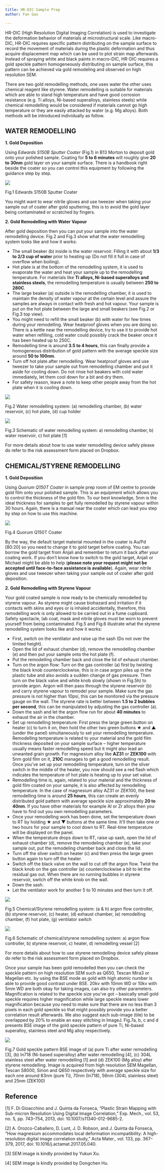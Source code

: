 ```yaml
---
title: HR-DIC Sample Prep
author: Fan Gao

---
```


HR-DIC (High Resolution Digital Imaging Correlation) is used to investigate the deformation behavior of materials at microstructural scale. Like macro-DIC, HR-DIC requires specific pattern distributing on the sample surface to record the movement of materials during the plastic deformation and thus acquire displacement map which can be used to plot strain map afterwards. Instead of spraying white and black paints in macro-DIC, HR-DIC requires a gold speckle pattern homogeneously distributing on sample surface, this pattern can be achieved via gold remodeling and observed on high resolution SEM.

There are two gold remodelling methods, one uses water the other uses chemical reagent like styrene. Water remodelling is suitable for materials which are able to stand high temperature and have good corrosion resistance (e.g. Ti alloys, Ni-based superalloys, stainless steels) while chemical remodelling would be considered if materials cannot go high temperature or they are easily attacked by water (e.g. Mg alloys). Both methods will be introduced individually as follow.

## WATER REMODELLING

**1. Gold Deposition**

Using *Edwards S150B Sputter Coater* (Fig.1) in B13 Morton to deposit gold onto your polished sample. Coating for **5 to 6 minutes** will roughly give **20 to 30nm** gold layer on your sample surface. There is a handbook right beside the coater so you can control this equipment by following the guidance step by step.

![](/wiki/assets/images/posts/B13coater.jpeg)

Fig.1 Edwards S150B Sputter Coater



You might want to wear nitrile gloves and use tweezer when taking your sample out of coater after gold sputtering, this is to avoid the gold layer being contaminated or scratched by fingers.

**2. Gold Remodelling with Water Vapour**

After gold deposition then you can put your sample into the water remodelling device. Fig.2 and Fig.3 show what the water remodelling system looks like and how it works:
- The small beaker (b) inside is the water reservoir. Filling it with about **1/3 to 2/3 cup of water** prior to heating up (Do not fill it full in case of overflow when boiling).
- Hot plate is at the bottom of the remodelling system, it is used to evaporate the water and heat your sample up to the remodelling temperature. For materials like **Ti alloys, Ni-based superalloys and stainless steels**, the remodelling temperature is usually between **250 to 280C**.
- The large beaker (a) outside is the remodelling chamber, it is used to maintain the density of water vapour at the certain level and assure the samples are always in contact with fresh and hot vapour. Your sample is put on the hot plate between the large and small beakers (see Fig.2 or Fig.3 top view).
- You might need to refill the small beaker (b) with water for few times during your remodelling. Wear heatproof gloves when you are doing so. There is a kettle near the remodelling device, try to use it to provide hot water when refilling, cold water could possibly crack the beaker once it has been heated up to 250C.
- Remodelling time is around **3.5 to 4 hours**, this can finally provide a homogeneous distribution of gold pattern with the average speckle size around **50 to 100nm**.
- Turn off hot plate after remodelling. Wear heatproof gloves and use tweezer to take your sample out from remodelling chamber and put it aside for cooling down. Do not rinse hot beakers with cold water immediately, let them cool down for a bit and dry them.
- For safety reason, leave a note to keep other people away from the hot plate when it is cooling down.

![](/wiki/assets/images/posts/waterremodelling.png)

Fig.2 Water remodelling system: (a) remodelling chamber, (b) water reservoir, (c) hot plate, (d) cup holder

![](/wiki/assets/images/posts/schematicofwaterremodelling.png)

Fig.3 Schematic of water remodelling system: a) remodelling chamber, b) water reservoir, c) hot plate [1]



For more details about how to use water remodelling device safely please do refer to the risk assessment form placed on Dropbox.

## CHEMICAL/STYRENE REMODELLING

**1. Gold Deposition**

Using *Quorum Q150T Coater* in sample prep room of EM centre to provide gold film onto your polished sample. This is an equipment which allows you to control the thickness of the gold film. To our best knowledge, 5nm is the ideal thickness for samples to get fully remodelled by styrene vapour within 30 hours. Again, there is a manual near the coater which can lead you step by step on how to use this machine.

![](/wiki/assets/images/posts/EMCcoater.jpeg)

Fig.4 Quorum Q150T Coater



By the way, the default target material mounted in the coater is Au/Pd [80:20] so you need to change it to gold target before coating. You can borrow the gold target from Anjali and remember to return it back after your coating work. If you don’t know how to switch to the gold target, Anjali or Michael might be able to help (**please note your request might not be accepted until face-to-face assistance is available**).
Again, wear nitrile gloves and use tweezer when taking your sample out of coater after gold deposition.

**2. Gold Remodelling with Styrene Vapour**

Your gold coated sample is now ready to be chemically remodelled by styrene vapour. As styrene might cause biohazard and irritation if it contacts with skins and eyes or is inhaled accidentally, therefore, this remodelling work is only allowed to be carried out in a fume cupboard. Safety spectacle, lab coat, mask and nitrile gloves must be worn to prevent yourself from being contaminated. Fig.5 and Fig.6 illustrate what the styrene remodelling system looks like and how it works:
- First, switch on the ventilator and raise up the sash (Do not over the limited height).
- Open the lid of exhaust chamber (d), remove the remodelling chamber (e) and then put your sample onto the hot plate (f).
- Put the remodelling chamber back and close the lid of exhaust chamber.
- Turn on the argon flow: Turn on the gas controller (a) first by twisting the black knob counterclockwise, this is in case argon piles up in the plastic tube and also avoids a sudden change of gas pressure. Then turn on the black valve and white knob slowly (shown in Fig.5h) to provide argon. Argon will then pass through the styrene reservoir (b) and carry styrene vapour to remodel your sample. Make sure the gas pressure is not higher than 10psi, this can be monitored via the pressure gauge on the wall. The styrene rate is better between **1.5 to 2 bubbles per second**, this can be manipulated by adjusting the gas controller (a).
- Down the sash and let the argon flow run for about **40 minutes** to exhaust the air in the chamber.
- Set up remodelling temperature: First press the large green button on heater (c) to turn it on, then hold the other two green buttons ★ and ▲ (under the panel) simultaneously to set your remodelling temperature. Remodelling temperature is related to your material and the gold film thickness deposited on your sample surface – higher temperature usually means faster remodelling speed but it might also lead an unwanted grain growth. For magnesium alloy like **AZ31** or **ZEK100** with 5nm gold film on it, **210C** manages to get a good remodelling result. Once you’ve set up your remodelling temperature, turn on the sliver switch in the middle of the heater, you now should see a red flash which indicates the temperature of hot plate is heating up to your set value.
- Remodelling time is, again, related to your material and the thickness of gold film coated on your sample, it is also affected by remodelling temperature. In the case of magnesium alloy AZ31 or ZEK100, the best remodelling time is around **25 hours**, this can create an evenly distributed gold pattern with average speckle size approximately **20 to 40nm**. If you have other materials for example Al or Zr alloys then you have to find out you own remodelling parameters.
- Once your remodelling work has been done, set the temperature down to RT by holding ★ and ▼ buttons at the same time. It’ll then take one or two hours for your sample to cool down to RT. Real-time temperature will be displayed on the panel.
-	When the temperature drops down to RT, raise up sash, open the lid of exhaust chamber (d), remove the remodeling chamber (e), take your sample out, put the remodeling chamber back and close the lid.
-	Turn off the sliver switch on heater (c) and then press the large green button again to turn off the heater.
-	Switch off the black valve on the wall to cut off the argon flow. Twist the black knob on the gas controller (a) counterclockwise a bit to let the residual gas out. When there are no running bubbles in styrene reservoir, switch off the white knob on the wall.
-	Down the sash.
-	Let the ventilator work for another 5 to 10 minutes and then turn it off.

![](/wiki/assets/images/posts/styreneremodelling.png)

Fig.5 Chemical/Styrene remodelling system: (a & h) argon flow controller, (b) styrene reservoir, (c) heater, (d) exhaust chamber, (e) remodelling chamber, (f) hot plate, (g) ventilator switch

![](/wiki/assets/images/posts/schematicofstyreneremodelling.png)

Fig.6 Schematic of chemical/styrene remodelling system: a) argon flow controller, b) styrene reservoir, c) heater, d) remodelling vessel [2]



For more details about how to use styrene remodelling device safely please do refer to the risk assessment form placed on Dropbox.



Once your sample has been gold remodelled then you can check the speckle pattern on high resolution SEM such as Q650, Tescan Mira3 or Magellan etc. by using the BSE mode as gold with high atomic number is able to provide good contrast under BSE. 20kv with 10mm WD or 10kv with 5mm WD are both okay for taking images, can also try other parameters. Magnification is related to the speckle size you’ve got – basically small gold speckle requires higher magnification while large speckle means lower magnification because you need to make sure that there are no less than 3 pixels in each gold speckle so that might possibly provide you a better correlation result afterwards. We also suggest each sub-image (tile) to be overlapped by 20% to enable an easy stitching in ImageJ. Fig.7a, b, c and d presents BSE image of the gold speckle pattern of pure Ti, Ni-based superalloy, stainless steel and Mg alloy respectively.

![](/wiki/assets/images/posts/goldspecklepattern.jpg)

Fig.7 Gold speckle pattern BSE image of (a) pure Ti after water remodelling [3], (b) In718 (Ni-based superalloy) after water remodelling [4], (c) 304L stainless steel after water remodelling [1] and (d) ZEK100 (Mg alloy) after styrene remodelling. Image is acquired from high resolution SEM Magellan, Tescan S8000, Sirion and Q650 respectively with average speckle size for each one around 83nm (pure Ti), 70nm (In718), 56nm (304L stainless steel) and 25nm (ZEK100)



## Reference

[1]	F. Di Gioacchino and J. Quinta da Fonseca, “Plastic Strain Mapping with Sub-micron Resolution Using Digital Image Correlation,” Exp. Mech., vol. 53, no. 5, pp. 743–754, 2013, doi: 10.1007/s11340-012-9685-2.

[2]	A. Orozco-Caballero, D. Lunt, J. D. Robson, and J. Quinta da Fonseca, “How magnesium accommodates local deformation incompatibility: A high-resolution digital image correlation study,” Acta Mater., vol. 133, pp. 367–379, 2017, doi: 10.1016/j.actamat.2017.05.040.

[3] SEM image is kindly provided by Yukun Xu.

[4] SEM image is kindly provided by Dongchen Hu.
